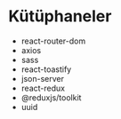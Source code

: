 # Kütüphaneler
 - react-router-dom
 - axios
 - sass
 - react-toastify
 - json-server
 - react-redux
 - @reduxjs/toolkit
 - uuid
